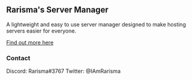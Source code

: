 ## Rarisma's Server Manager
  A lightweight and easy to use server manager designed to make hosting servers easier for everyone.
  
  [Find out more here](https://rarisma.github.io/Rarismas-Server-Manager/)



### Contact
Discord: Rarisma#3767
Twitter: @IAmRarisma
